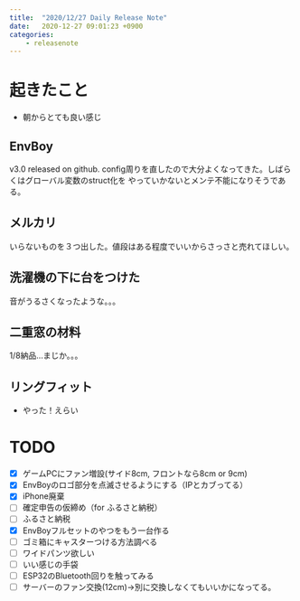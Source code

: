 ```yaml
---
title:  "2020/12/27 Daily Release Note"
date:   2020-12-27 09:01:23 +0900
categories:
	- releasenote
---
```

# 起きたこと

* 朝からとても良い感じ

## EnvBoy

v3.0 released on github.
config周りを直したので大分よくなってきた。しばらくはグローバル変数のstruct化を
やっていかないとメンテ不能になりそうである。

## メルカリ

いらないものを３つ出した。値段はある程度でいいからさっさと売れてほしい。

## 洗濯機の下に台をつけた

音がうるさくなったような。。。

## 二重窓の材料

1/8納品…まじか。。。

## リングフィット

* やった！えらい

# TODO 

- [x] ゲームPCにファン増設(サイド8cm, フロントなら8cm or 9cm)
- [x] EnvBoyのロゴ部分を点滅させるようにする（IPとカブってる）
- [x] iPhone廃棄
- [ ] 確定申告の仮締め（for ふるさと納税）
- [ ] ふるさと納税
- [x] EnvBoyフルセットのやつをもう一台作る
- [ ] ゴミ箱にキャスターつける方法調べる
- [ ] ワイドパンツ欲しい
- [ ] いい感じの手袋
- [ ] ESP32のBluetooth回りを触ってみる
- [ ] サーバーのファン交換(12cm)→別に交換しなくてもいいかになってる。
